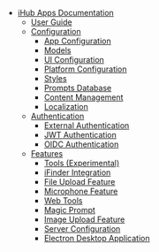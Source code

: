 - [iHub Apps Documentation](README.md)
  - [User Guide](user-guide.md)
  - [Configuration]()
    - [App Configuration](apps.md)
    - [Models](models.md)
    - [UI Configuration](ui.md)
    - [Platform Configuration](platform.md)
    - [Styles](styles.md)
    - [Prompts Database](prompts.md)
    - [Content Management](content-management.md)
    - [Localization](localization.md)
  - [Authentication]()
    - [External Authentication](external-authentication.md)
    - [JWT Authentication](jwt-authentication.md)
    - [OIDC Authentication](oidc-authentication.md)
  - [Features]()
    - [Tools (Experimental)](tools.md)
    - [iFinder Integration](iFinder-Integration.md)
    - [File Upload Feature](file-upload-feature.md)
    - [Microphone Feature](microphone-feature.md)
    - [Web Tools](web-tools.md)
    - [Magic Prompt](magic-prompt-feature.md)
    - [Image Upload Feature](image-upload-feature.md)
    - [Server Configuration](server-config.md)
    - [Electron Desktop Application](electron-app.md)
